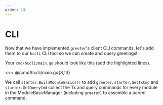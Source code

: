 ```yaml
---
order: 13
---
```


# CLI

Now that we have implemented `greeter`'s client CLI commands, let's add them to
our `hccli` CLI tool so we can create and query greetings!

Your `cmd/hccli/main.go` should look like this (add the highlighted lines).

<<< @/cmd/hccli/main.go{8,13}

We call `starter.BuildModuleBasics()` to add `greeter`. `starter.GetTxCmd` and
`starter.GetQueryCmd` collect the Tx and query commands for every module in the
ModuleBasicManager (including `greeter`) to assemble a parent command.
